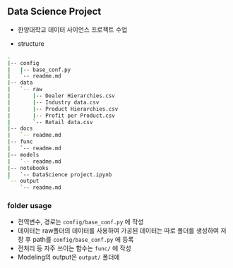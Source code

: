 ## Data Science Project

+ 한양대학교 데이터 사이언스 프로젝트 수업

+ structure

```bash
.
|-- config
|   |-- base_conf.py
|   `-- readme.md
|-- data
|   `-- raw
|       |-- Dealer Hierarchies.csv
|       |-- Industry data.csv
|       |-- Product Hierarchies.csv
|       |-- Profit per Product.csv
|       `-- Retail data.csv
|-- docs
|   `-- readme.md
|-- func
|   `-- readme.md
|-- models
|   `-- readme.md
|-- notebooks
|   `-- DataScience project.ipynb
`-- output
    `-- readme.md
```


### folder usage
+ 전역변수, 경로는 ```config/base_conf.py``` 에 작성
+ 데이터는 raw폴더의 데이터를 사용하여 가공된 데이터는 따로 폴더를 생성하여 저장 후 path를 ```config/base_conf.py``` 에 등록
+ 전처리 등 자주 쓰이는 함수는 ```func/``` 에 작성
+ Modeling의 output은 ```output/``` 폴더에 
